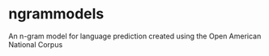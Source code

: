 # ngrammodels
An n-gram model for language prediction created using the Open American National Corpus
